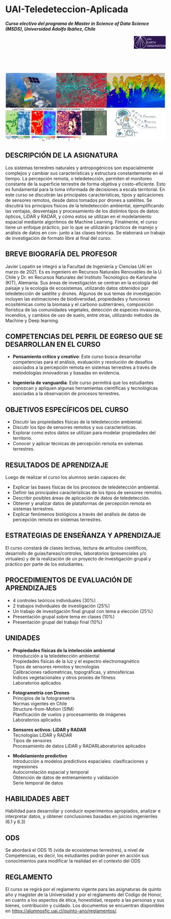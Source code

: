 # UAI-Teledeteccion-Aplicada

**_Curso electivo del programa de Master in Science of Data Science (MSDS), Universidad Adolfo Ibáñez, Chile_**

<div style="position: relative; min-height: 100px;">
  <img src="figuras/UAI_EO_logo2_purple.png" alt="alt text" title="Image Title" style="position: absolute; top: 0; right: 0; max-width: 100px; width: auto; height: auto;">
</div>

![alt text](figuras/descripcionCurso.png)


## DESCRIPCIÓN DE LA ASIGNATURA

Los sistemas terrestres naturales y antropogénicos son espacialmente complejos y cambiar sus características y estructura constantemente en el tiempo. La percepción remota, o teledetección, permiten el monitoreo constante de la superficie terrestre de forma objetiva y costo-eficiente. Esto es fundamental para la toma informada de decisiones a escala territorial. En este curso se discutirán las principales características, tipos y aplicaciones de sensores remotos, desde datos tomados por drones a satélites. Se discutirá los principios físicos de la teledetección ambiental, ejemplificando las ventajas, desventajas y procesamiento de los distintos tipos de datos: ópticos, LiDAR y RADAR, y cómo estos se utilizan en el modelamiento espacial mediante algoritmos de Machine Learning. Finalmente, el curso tiene un enfoque práctico, por lo que se utilizarán prácticos de manejo y análisis de datos en con-
junto a las clases teóricas. Se elaborará un trabajo de investigación de formato libre al final del curso.

## BREVE BIOGRAFÍA DEL PROFESOR

Javier Lopatin se integró a la Facultad de Ingeniería y Ciencias UAI en marzo de 2021. Es es ingeniero en Recursos Naturales Renovables de la U. Chile y Dr. en Recursos Naturales del Instituto Tecnológico de Karlsruhe (KIT), Alemania. Sus áreas de investigación se centran en la ecología del paisaje y la ecología de ecosistemas,
utilizando datos obtenidos por teledetección de satélite y drones. Algunos de sus temas de investigación incluyen las estimaciones de biodiversidad, propiedades y funciones ecositémicas como la biomasa y el carbono subterráneo, composición florística de las comunidades vegetales, detección de especies invasoras, incendios, y cambios de uso de suelo, entre otras, utilizando métodos de Machine y Deep learning.

## COMPETENCIAS DEL PERFIL DE EGRESO QUE SE DESARROLLAN EN EL CURSO

- **Pensamiento crítico y creativo**: Este curso busca desarrollar competencias para el análisis, evaluación y resolución de desafíos asociados a la percepción remota en sistemas terrestres a través de metodologías innovadoras y basadas en evidencia.

- **Ingeniería de vanguardia**: Este curso permitirá que los estudiantes conozcan y apliquen algunas herramientas científicas y tecnológicas asociadas a la observación de procesos terrestres.


## OBJETIVOS ESPECÍFICOS DEL CURSO

- Discutir las propiedades físicas de la teledetección ambiental.
- Discutir los tipo de sensores remotos y sus características.
- Explorar como estos datos se utilizan para modelar propiedades del territorio.
- Conocer y aplicar técnicas de percepción remota en sistemas terrestres.

## RESULTADOS DE APRENDIZAJE

Luego de realizar el curso los alumnos serán capaces de:

- Explicar las bases físicas de los procesos de teledetección ambiental.
- Definir las principales características de los tipos de sensores remotos.
- Describir posibles áreas de aplicación de datos de teledetección.
- Obtener y analizar datos de plataformas de percepción remota en sistemas terrestres.
- Explicar fenómenos biológicos a través del análisis de datos de percepción remota en sistemas terrestres.

## ESTRATEGIAS DE ENSEÑANZA Y APRENDIZAJE

El curso constará de clases lectivas, lectura de artículos científicos, desarrollo de guías/tareas/controles, laboratorios (presenciales y/o virtuales) y de la realización de un proyecto de investigación grupal y práctico por parte de los estudiantes.

## PROCEDIMIENTOS DE EVALUACIÓN DE APRENDIZAJES

- 4 controles teóricos individuales (30%)
- 2 trabajos individuales de investigación (25%)
- Un trabajo de investigación final grupal con tema a elección (25%)
- Presentación grupal sobre tema en clases (10%)
- Presentación grupal del trabajo final (10%)

## UNIDADES

- **Propiedades físicas de la intelección ambiental**\
    Introducción a la teledetección ambiental\
    Propiedades físicas de la luz y el espectro electromagnético\
    Tipos de sensores remotos y tecnologías\
    Calibraciones radiométricas, topográficas, y atmosféricas\
    Índices vegetacionales y otros proxies de fitness\
    Laboratorios aplicados

- **Fotogrametría con Drones**\
    Principios de la fotogrametría\
    Normas vigentes en Chile\
    Structure-from-Motion (SfM)\
    Planificación de vuelos y procesamiento de imágenes\
    Laboratorios aplicados

- **Sensores activos: LiDAR y RADAR**\
    Tecnologías LiDAR y RADAR\
    Tipos de sensores\
    Procesamiento de datos LiDAR y RADARLaboratorios aplicados

- **Modelamiento predictivo**\
    Introducción a modelos predictivos espaciales: clasificaciones y regresiones\
    Autocorrelación espacial y temporal\
    Obtención de datos de entrenamiento y validación \
    Serie temporal de datos

## HABILIDADES ABET
Habilidad para desarrollar y conducir experimentos apropiados, analizar e interpretar datos, y obtener conclusiones basadas en juicios ingenieriles (6.1 y 6.3)

## ODS
Se abordará el ODS 15 (vida de ecosistemas terrestres), a nivel de Competencias, es decir, los estudiantes podrán poner en acción sus conocimientos para modificar la realidad en el contexto del ODS

## REGLAMENTO
El curso se regirá por el reglamento vigente para las asignaturas de quinto año y magíster de la Universidad y por el reglamento del Código de Honor, en cuanto a los aspectos de ética, honestidad, respeto a las personas y sus bienes, contribución y cuidado. Los documentos se encuentran disponibles en https://alumnosfic.uai.cl/quinto-ano/reglamentos/.
